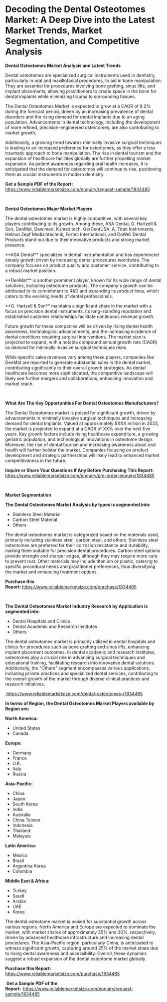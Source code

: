 <p><h1>Decoding the Dental Osteotomes Market: A Deep Dive into the Latest Market Trends, Market Segmentation, and Competitive Analysis</h1></p><p><strong>Dental Osteotomes Market Analysis and Latest Trends</strong></p>
<p><p>Dental osteotomes are specialized surgical instruments used in dentistry, particularly in oral and maxillofacial procedures, to aid in bone manipulation. They are essential for procedures involving bone grafting, sinus lifts, and implant placements, allowing practitioners to create space in the bone for dental implants while minimizing trauma to surrounding tissues. </p><p>The Dental Osteotomes Market is expected to grow at a CAGR of 8.2% during the forecast period, driven by an increasing prevalence of dental disorders and the rising demand for dental implants due to an aging population. Advancements in dental technology, including the development of more refined, precision-engineered osteotomes, are also contributing to market growth. </p><p>Additionally, a growing trend towards minimally invasive surgical techniques is leading to an increased preference for osteotomes, as they offer a less traumatic approach to bone manipulation. The rise in dental tourism and the expansion of healthcare facilities globally are further propelling market expansion. As patient awareness regarding oral health increases, it is anticipated that the demand for osteotomes will continue to rise, positioning them as crucial instruments in modern dentistry.</p></p>
<p><strong>Get a Sample PDF of the Report:&nbsp;</strong> <a href="https://www.reliablemarketsize.com/enquiry/request-sample/1834485?utm_campaign=3431&utm_medium=2&utm_source=Github&utm_content=ia&utm_term=13042025&utm_id=dental-osteotomes">https://www.reliablemarketsize.com/enquiry/request-sample/1834485</a></p>
<p>&nbsp;</p>
<p><strong>Dental Osteotomes Major Market Players</strong></p>
<p><p>The dental osteotomes market is highly competitive, with several key players contributing to its growth. Among these, ASA Dental, G. Hartzell & Son, DenMat, Dewimed, KJmeditech, GerDentUSA, A. Titan Instruments, Helmut Zepf Medizintechnik, Fortec International, and DoWell Dental Products stand out due to their innovative products and strong market presence.</p><p>**ASA Dental** specializes in dental instrumentation and has experienced steady growth driven by increasing dental procedures worldwide. The company focuses on product quality and customer service, contributing to a robust market position.</p><p>**DenMat** is another prominent player, known for its wide range of dental solutions, including osteotome products. The company's growth can be attributed to its commitment to R&D and expanding its product lines, which caters to the evolving needs of dental professionals.</p><p>**G. Hartzell & Son** maintains a significant share in the market with a focus on precision dental instruments. Its long-standing reputation and established customer relationships facilitate continuous revenue growth.</p><p>Future growth for these companies will be driven by rising dental health awareness, technological advancements, and the increasing incidence of dental conditions requiring surgical interventions. The market size is projected to expand, with a notable compound annual growth rate (CAGR) as demand for minimally invasive surgical techniques rises.</p><p>While specific sales revenues vary among these players, companies like DenMat are reported to generate substantial sales in the dental market, contributing significantly to their overall growth strategies. As dental healthcare becomes more sophisticated, the competitive landscape will likely see further mergers and collaborations, enhancing innovation and market reach.</p></p>
<p>&nbsp;</p>
<p><strong>What Are The Key Opportunities For Dental Osteotomes Manufacturers?</strong></p>
<p><p>The Dental Osteotomes market is poised for significant growth, driven by advancements in minimally invasive surgical techniques and increasing demand for dental implants. Valued at approximately $XXX million in 2023, the market is projected to expand at a CAGR of XX% over the next five years. Key growth factors include rising healthcare expenditure, a growing geriatric population, and technological innovations in osteotome design. Moreover, the rise of dental tourism and increasing awareness about oral health will further bolster the market. Companies focusing on product development and strategic partnerships will likely lead to enhanced market competitiveness in the future.</p></p>
<p><strong>Inquire or Share Your Questions If Any Before Purchasing This Report:</strong> <a href="https://www.reliablemarketsize.com/enquiry/pre-order-enquiry/1834485?utm_campaign=3431&utm_medium=2&utm_source=Github&utm_content=ia&utm_term=13042025&utm_id=dental-osteotomes">https://www.reliablemarketsize.com/enquiry/pre-order-enquiry/1834485</a></p>
<p>&nbsp;</p>
<p><strong>Market Segmentation</strong></p>
<p><strong>The Dental Osteotomes Market Analysis by types is segmented into:</strong></p>
<p><ul><li>Stainless Steel Material</li><li>Carbon Steel Material</li><li>Others</li></ul></p>
<p><p>The dental osteotomes market is categorized based on the materials used, primarily including stainless steel, carbon steel, and others. Stainless steel osteotomes are preferred for their corrosion resistance and durability, making them suitable for precision dental procedures. Carbon steel options provide strength and sharper edges, although they may require more care to prevent rust. Other materials may include titanium or plastic, catering to specific procedural needs and practitioner preferences, thus diversifying the market and enhancing treatment options.</p></p>
<p><strong>Purchase this Report:&nbsp;</strong><a href="https://www.reliablemarketsize.com/purchase/1834485?utm_campaign=3431&utm_medium=2&utm_source=Github&utm_content=ia&utm_term=13042025&utm_id=dental-osteotomes">https://www.reliablemarketsize.com/purchase/1834485</a></p>
<p>&nbsp;</p>
<p><strong>The Dental Osteotomes Market Industry Research by Application is segmented into:</strong></p>
<p><ul><li>Dental Hospitals and Clinics</li><li>Dental Academic and Research Institutes</li><li>Others</li></ul></p>
<p><p>The dental osteotomes market is primarily utilized in dental hospitals and clinics for procedures such as bone grafting and sinus lifts, enhancing implant placement outcomes. In dental academic and research institutes, osteotomes play a crucial role in advancing surgical techniques and educational training, facilitating research into innovative dental solutions. Additionally, the "Others" segment encompasses various applications, including private practices and specialized dental services, contributing to the overall growth of the market through diverse clinical practices and research initiatives.</p></p>
<p><a href="https://www.reliablemarketsize.com/dental-osteotomes-r1834485?utm_campaign=3431&utm_medium=2&utm_source=Github&utm_content=ia&utm_term=13042025&utm_id=dental-osteotomes">&nbsp;https://www.reliablemarketsize.com/dental-osteotomes-r1834485</a></p>
<p><strong>In terms of Region, the Dental Osteotomes Market Players available by Region are:</strong></p>
<p>
    <p> <strong> North America: </strong>
        <ul>
            <li>United States</li>
            <li>Canada</li>
        </ul>
        </p> 
    <p> <strong> Europe: </strong>
        <ul>
            <li>Germany</li>
            <li>France</li>
            <li>U.K.</li>
            <li>Italy</li>
            <li>Russia</li>
        </ul>
        </p> 
    <p> <strong> Asia-Pacific: </strong>
        <ul>
            <li>China</li>
            <li>Japan</li>
            <li>South Korea</li>
            <li>India</li>
            <li>Australia</li>
            <li>China Taiwan</li>
            <li>Indonesia</li>
            <li>Thailand</li>
            <li>Malaysia</li>
        </ul>
        </p> 
    <p> <strong> Latin America: </strong>
        <ul>
            <li>Mexico</li>
            <li>Brazil</li>
            <li>Argentina Korea</li>
            <li>Colombia</li>
        </ul>
        </p> 
    <p> <strong> Middle East & Africa: </strong>
        <ul>
            <li>Turkey</li>
            <li>Saudi</li>
            <li>Arabia</li>
            <li>UAE</li>
            <li>Korea</li>
        </ul>
    </p>
    </p>
<p><p>The dental osteotome market is poised for substantial growth across various regions. North America and Europe are expected to dominate the market, with market shares of approximately 35% and 30%, respectively, driven by advanced healthcare infrastructure and increasing dental procedures. The Asia-Pacific region, particularly China, is anticipated to witness significant growth, capturing around 25% of the market share due to rising dental awareness and accessibility. Overall, these dynamics suggest a robust expansion of the dental osteotome market globally.</p></p>
<p><strong>Purchase this Report: </strong><a href="https://www.reliablemarketsize.com/purchase/1834485?utm_campaign=3431&utm_medium=2&utm_source=Github&utm_content=ia&utm_term=13042025&utm_id=dental-osteotomes">https://www.reliablemarketsize.com/purchase/1834485</a></p>
<p>&nbsp;<strong>Get a Sample PDF of the Report:&nbsp;&nbsp;</strong><a href="https://www.reliablemarketsize.com/enquiry/request-sample/1834485?utm_campaign=3431&utm_medium=2&utm_source=Github&utm_content=ia&utm_term=13042025&utm_id=dental-osteotomes">https://www.reliablemarketsize.com/enquiry/request-sample/1834485</a></p>
<p><strong></strong></p>
<p><p></p><p></p><p></p></p>